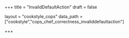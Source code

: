 +++
title = "InvalidDefaultAction"
draft = false

layout = "cookstyle_cops"
data_path = ["cookstyle","cops_chef_correctness_invaliddefaultaction"]

+++

<!-- The content of this page is automatically generated from the
cops_chef_correctness_invaliddefaultaction.yml file in github.com/chef/cookstyle/blob/main/docs-chef-io/data/cookstyle/. -->
